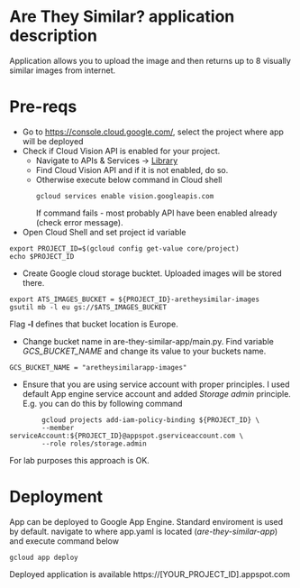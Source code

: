 # Are They Similar? application description
Application allows you to upload the image and then returns up to 8 visually similar images from internet.

# Pre-reqs
- Go to https://console.cloud.google.com/, select the project where app will be deployed
-  Check if Cloud Vision API is enabled for your project.
    * Navigate to APIs & Services -> [Library](https://console.cloud.google.com/apis/library/browse)
    * Find Cloud Vision API and if it is not enabled, do so.
    * Otherwise execute below command in Cloud shell
        ```shell
        gcloud services enable vision.googleapis.com
        ```
        If command fails - most probably API have been enabled already (check error message).
- Open Cloud Shell and set project id variable
```shell
export PROJECT_ID=$(gcloud config get-value core/project)
echo $PROJECT_ID
```
- Create Google cloud storage bucktet. Uploaded images will be stored there.
```shell
export ATS_IMAGES_BUCKET = ${PROJECT_ID}-aretheysimilar-images
gsutil mb -l eu gs://$ATS_IMAGES_BUCKET
```
Flag **-l** defines that bucket location is Europe.
- Change bucket name in are-they-similar-app/main.py. Find variable <i>GCS_BUCKET_NAME</i> and change its value to your buckets name.
```shell
GCS_BUCKET_NAME = "aretheysimilarapp-images"
```
- Ensure that you are using service account with proper principles. I used default App engine service account and added <i>Storage admin</i> principle. E.g. you can do this by following command
```shell
        gcloud projects add-iam-policy-binding ${PROJECT_ID} \
        --member serviceAccount:${PROJECT_ID}@appspot.gserviceaccount.com \
        --role roles/storage.admin
```
For lab purposes this approach is OK.
# Deployment
App can be deployed to Google App Engine. Standard enviroment is used by default. navigate to where app.yaml is located (<i>are-they-similar-app</i>) and execute command below
```shell
gcloud app deploy
```
Deployed application is available https://[YOUR_PROJECT_ID].appspot.com
